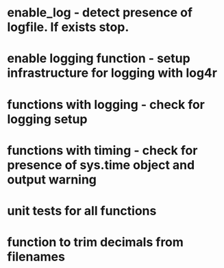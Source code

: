 
# enable_log - detect presence of logfile. If exists stop.
# enable logging function - setup infrastructure for logging with log4r
# functions with logging - check for logging setup
# functions with timing - check for presence of sys.time object and output warning
# unit tests for all functions
# function to trim decimals from filenames



